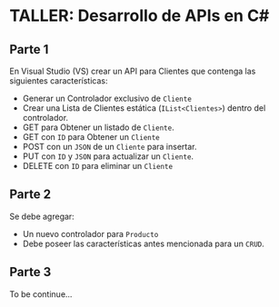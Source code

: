 # TALLER: Desarrollo de APIs en C#

## Parte 1
En Visual Studio (VS) crear un API para Clientes que contenga las siguientes características:

- Generar un Controlador exclusivo de `Cliente`
- Crear una Lista de Clientes estática (`IList<Clientes>`) dentro del controlador.
- GET para Obtener un listado de `Cliente`.
- GET con `ID` para Obtener un `Cliente`
- POST con un `JSON` de un `Cliente` para insertar.
- PUT con `ID` y `JSON` para actualizar un `Cliente`.
- DELETE con `ID` para eliminar un `Cliente`

## Parte 2
Se debe agregar:
- Un nuevo controlador para `Producto`
- Debe poseer las características antes mencionada para un `CRUD`.

## Parte 3
To be continue...